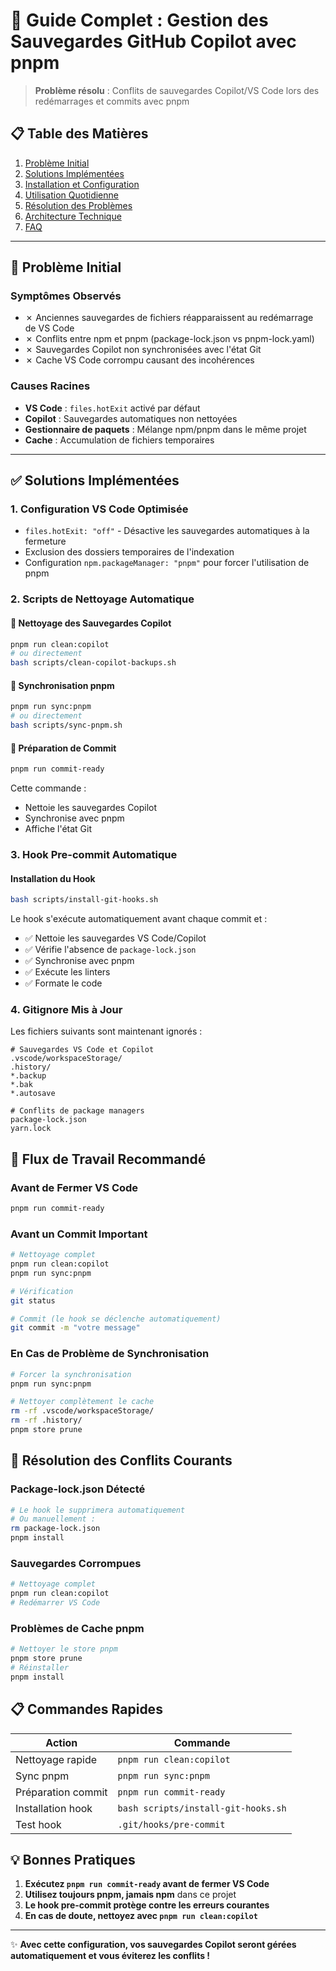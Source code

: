 <!-- @format -->

# 🤖 Guide Complet : Gestion des Sauvegardes GitHub Copilot avec pnpm

> **Problème résolu** : Conflits de sauvegardes Copilot/VS Code lors des redémarrages et commits avec pnpm

## 📋 **Table des Matières**

1. [Problème Initial](#-problème-initial)
2. [Solutions Implémentées](#-solutions-implémentées)
3. [Installation et Configuration](#-installation-et-configuration)
4. [Utilisation Quotidienne](#-utilisation-quotidienne)
5. [Résolution des Problèmes](#-résolution-des-problèmes)
6. [Architecture Technique](#-architecture-technique)
7. [FAQ](#-faq)

---

## 🚨 **Problème Initial**

### Symptômes Observés

- ✗ Anciennes sauvegardes de fichiers réapparaissent au redémarrage de VS Code
- ✗ Conflits entre npm et pnpm (package-lock.json vs pnpm-lock.yaml)
- ✗ Sauvegardes Copilot non synchronisées avec l'état Git
- ✗ Cache VS Code corrompu causant des incohérences

### Causes Racines

- **VS Code** : `files.hotExit` activé par défaut
- **Copilot** : Sauvegardes automatiques non nettoyées
- **Gestionnaire de paquets** : Mélange npm/pnpm dans le même projet
- **Cache** : Accumulation de fichiers temporaires

---

## ✅ **Solutions Implémentées**

### 1. **Configuration VS Code Optimisée**

- `files.hotExit: "off"` - Désactive les sauvegardes automatiques à la fermeture
- Exclusion des dossiers temporaires de l'indexation
- Configuration `npm.packageManager: "pnpm"` pour forcer l'utilisation de pnpm

### 2. **Scripts de Nettoyage Automatique**

#### 🧹 **Nettoyage des Sauvegardes Copilot**

```bash
pnpm run clean:copilot
# ou directement
bash scripts/clean-copilot-backups.sh
```

#### 🔄 **Synchronisation pnpm**

```bash
pnpm run sync:pnpm
# ou directement
bash scripts/sync-pnpm.sh
```

#### 🚀 **Préparation de Commit**

```bash
pnpm run commit-ready
```

Cette commande :

- Nettoie les sauvegardes Copilot
- Synchronise avec pnpm
- Affiche l'état Git

### 3. **Hook Pre-commit Automatique**

#### Installation du Hook

```bash
bash scripts/install-git-hooks.sh
```

Le hook s'exécute automatiquement avant chaque commit et :

- ✅ Nettoie les sauvegardes VS Code/Copilot
- ✅ Vérifie l'absence de `package-lock.json`
- ✅ Synchronise avec pnpm
- ✅ Exécute les linters
- ✅ Formate le code

### 4. **Gitignore Mis à Jour**

Les fichiers suivants sont maintenant ignorés :

```gitignore
# Sauvegardes VS Code et Copilot
.vscode/workspaceStorage/
.history/
*.backup
*.bak
*.autosave

# Conflits de package managers
package-lock.json
yarn.lock
```

## 🎯 **Flux de Travail Recommandé**

### Avant de Fermer VS Code

```bash
pnpm run commit-ready
```

### Avant un Commit Important

```bash
# Nettoyage complet
pnpm run clean:copilot
pnpm run sync:pnpm

# Vérification
git status

# Commit (le hook se déclenche automatiquement)
git commit -m "votre message"
```

### En Cas de Problème de Synchronisation

```bash
# Forcer la synchronisation
pnpm run sync:pnpm

# Nettoyer complètement le cache
rm -rf .vscode/workspaceStorage/
rm -rf .history/
pnpm store prune
```

## 🚨 **Résolution des Conflits Courants**

### Package-lock.json Détecté

```bash
# Le hook le supprimera automatiquement
# Ou manuellement :
rm package-lock.json
pnpm install
```

### Sauvegardes Corrompues

```bash
# Nettoyage complet
pnpm run clean:copilot
# Redémarrer VS Code
```

### Problèmes de Cache pnpm

```bash
# Nettoyer le store pnpm
pnpm store prune
# Réinstaller
pnpm install
```

## 📋 **Commandes Rapides**

| Action             | Commande                            |
| ------------------ | ----------------------------------- |
| Nettoyage rapide   | `pnpm run clean:copilot`            |
| Sync pnpm          | `pnpm run sync:pnpm`                |
| Préparation commit | `pnpm run commit-ready`             |
| Installation hook  | `bash scripts/install-git-hooks.sh` |
| Test hook          | `.git/hooks/pre-commit`             |

## 💡 **Bonnes Pratiques**

1. **Exécutez `pnpm run commit-ready` avant de fermer VS Code**
2. **Utilisez toujours pnpm, jamais npm** dans ce projet
3. **Le hook pre-commit protège contre les erreurs courantes**
4. **En cas de doute, nettoyez avec `pnpm run clean:copilot`**

---

✨ **Avec cette configuration, vos sauvegardes Copilot seront gérées automatiquement et vous éviterez les conflits !**
